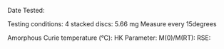 Date Tested: 

Testing conditions:
4 stacked discs: 5.66 mg
Measure every 15degrees

Amorphous Curie temperature (°C): 
HK Parameter:
M(0)/M(RT): 
RSE: 
